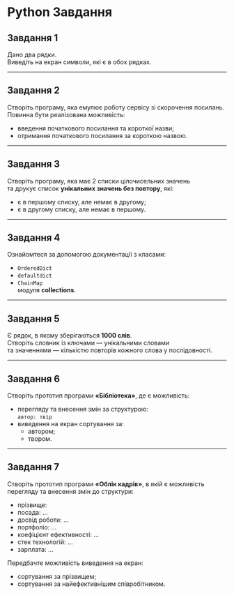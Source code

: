 # Python Завдання

## Завдання 1

Дано два рядки.  
Виведіть на екран символи, які є в обох рядках.

---

## Завдання 2

Створіть програму, яка емулює роботу сервісу зі скорочення посилань.  
Повинна бути реалізована можливість:

- введення початкового посилання та короткої назви;
- отримання початкового посилання за короткою назвою.

---

## Завдання 3

Створіть програму, яка має 2 списки цілочисельних значень  
та друкує список **унікальних значень без повтору**, які:

- є в першому списку, але немає в другому;
- є в другому списку, але немає в першому.

---

## Завдання 4

Ознайомтеся за допомогою документації з класами:

- `OrderedDict`
- `defaultdict`
- `ChainMap`  
  модуля **collections**.

---

## Завдання 5

Є рядок, в якому зберігаються **1000 слів**.  
Створіть словник із ключами — унікальними словами  
та значеннями — кількістю повторів кожного слова у послідовності.

---

## Завдання 6

Створіть прототип програми **«Бібліотека»**, де є можливість:

- перегляду та внесення змін за структурою:  
  `автор: твір`
- виведення на екран сортування за:
  - автором;
  - твором.

---

## Завдання 7

Створіть прототип програми **«Облік кадрів»**, в якій є можливість перегляду та внесення змін до структури:

- прізвище:
- посада: ...
- досвід роботи: …
- портфоліо: …
- коефіцієнт ефективності: …
- стек технологій: …
- зарплата: …

Передбачте можливість виведення на екран:

- сортування за прізвищем;
- сортування за найефективнішим співробітником.
